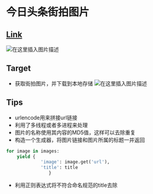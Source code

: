 ﻿# 今日头条街拍图片
## [Link](https://www.toutiao.com/search/?keyword=%E8%A1%97%E6%8B%8D)
![在这里插入图片描述](https://github.com/librauee/Reptile/blob/master/今日头条/web.png)
## Target 
* 获取街拍图片，并下载到本地存储
![在这里插入图片描述](https://github.com/librauee/Reptile/blob/master/今日头条/download.png)
## Tips
* urlencode用来拼接url链接
* 利用了多线程或者多进程来处理
* 图片的名称使用其内容的MD5值，这样可以去除重复
* 构造一个生成器，将图片链接和图片所属的标题一并返回
```python
for image in images:
    yield {
             'image': image.get('url'),
             'title': title
                }
```
* 利用正则表达式将不符合命名规范的title去除

